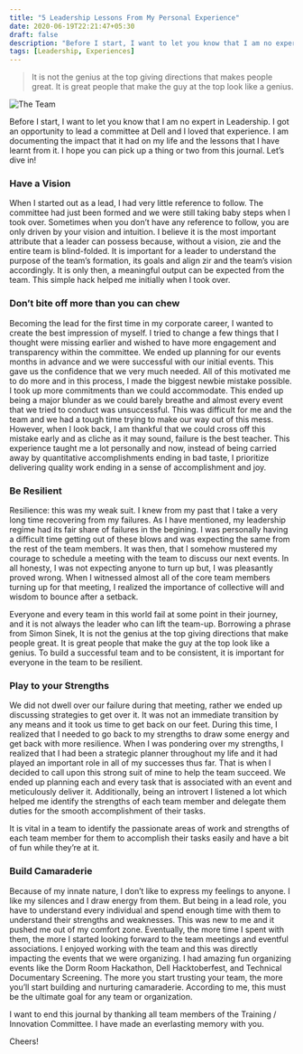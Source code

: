 ```yaml
---
title: "5 Leadership Lessons From My Personal Experience"
date: 2020-06-19T22:21:47+05:30
draft: false
description: "Before I start, I want to let you know that I am no expert in Leadership. I got an opportunity to lead a committee at Dell and I loved that experience. I am documenting the impact that it had on my life and the lessons that I have learnt from it. I hope you can pick up a thing or two from this journal. Let’s dive in!"
tags: [Leadership, Experiences]
---
```


> It is not the genius at the top giving directions that makes people great. It is great people that make the guy at the top look like a genius.

![The Team](images/LeadershipExperience.jpg)

Before I start, I want to let you know that I am no expert in Leadership. I got an opportunity to lead a committee at Dell and I loved that experience. I am documenting the impact that it had on my life and the lessons that I have learnt from it. I hope you can pick up a thing or two from this journal. Let’s dive in!


### Have a Vision
When I started out as a lead, I had very little reference to follow. The committee had just been formed and we were still taking baby steps when I took over. Sometimes when you don’t have any reference to follow, you are only driven by your vision and intuition. I believe it is the most important attribute that a leader can possess because, without a vision, zie and the entire team is blind-folded. It is important for a leader to understand the purpose of the team’s formation, its goals and align zir and the team’s vision accordingly. It is only then, a meaningful output can be expected from the team. This simple hack helped me initially when I took over.


### Don’t bite off more than you can chew

Becoming the lead for the first time in my corporate career, I wanted to create the best impression of myself. I tried to change a few things that I thought were missing earlier and wished to have more engagement and transparency within the committee. We ended up planning for our events months in advance and we were successful with our initial events. This gave us the confidence that we very much needed. All of this motivated me to do more and in this process, I made the biggest newbie mistake possible. I took up more commitments than we could accommodate. This ended up being a major blunder as we could barely breathe and almost every event that we tried to conduct was unsuccessful. This was difficult for me and the team and we had a tough time trying to make our way out of this mess. However, when I look back, I am thankful that we could cross off this mistake early and as cliche as it may sound, failure is the best teacher. This experience taught me a lot personally and now, instead of being carried away by quantitative accomplishments ending in bad taste, I prioritize delivering quality work ending in a sense of accomplishment and joy.


### Be Resilient

Resilience: this was my weak suit. I knew from my past that I take a very long time recovering from my failures. As I have mentioned, my leadership regime had its fair share of failures in the begining. I was personally having a difficult time getting out of these blows and was expecting the same from the rest of the team members. It was then, that I somehow mustered my courage to schedule a meeting with the team to discuss our next events. In all honesty, I was not expecting anyone to turn up but, I was pleasantly proved wrong. When I witnessed almost all of the core team members turning up for that meeting, I realized the importance of collective will and wisdom to bounce after a setback.

Everyone and every team in this world fail at some point in their journey, and it is not always the leader who can lift the team-up. Borrowing a phrase from Simon Sinek, It is not the genius at the top giving directions that make people great. It is great people that make the guy at the top look like a genius. To build a successful team and to be consistent, it is important for everyone in the team to be resilient.


### Play to your Strengths

We did not dwell over our failure during that meeting, rather we ended up discussing strategies to get over it. It was not an immediate transition by any means and it took us time to get back on our feet. During this time, I realized that I needed to go back to my strengths to draw some energy and get back with more resilience. When I was pondering over my strengths, I realized that I had been a strategic planner throughout my life and it had played an important role in all of my successes thus far. That is when I decided to call upon this strong suit of mine to help the team succeed. We ended up planning each and every task that is associated with an event and meticulously deliver it. Additionally, being an introvert I listened a lot which helped me identify the strengths of each team member and delegate them duties for the smooth accomplishment of their tasks.

It is vital in a team to identify the passionate areas of work and strengths of each team member for them to accomplish their tasks easily and have a bit of fun while they’re at it.


### Build Camaraderie

Because of my innate nature, I don’t like to express my feelings to anyone. I like my silences and I draw energy from them. But being in a lead role, you have to understand every individual and spend enough time with them to understand their strengths and weaknesses. This was new to me and it pushed me out of my comfort zone. Eventually, the more time I spent with them, the more I started looking forward to the team meetings and eventful associations. I enjoyed working with the team and this was directly impacting the events that we were organizing. I had amazing fun organizing events like the Dorm Room Hackathon, Dell Hacktoberfest, and Technical Documentary Screening. The more you start trusting your team, the more you’ll start building and nurturing camaraderie. According to me, this must be the ultimate goal for any team or organization.

I want to end this journal by thanking all team members of the Training / Innovation Committee. I have made an everlasting memory with you.

Cheers!
